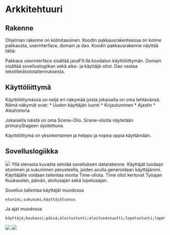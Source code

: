 # Arkkitehtuuri

## Rakenne

Ohjelman rakenne on kolmitasoinen. Koodin pakkausrakenteessa on kolme pakkausta, userinterface, domain ja dao.
Koodin pakkausrakenne näyttää tältä:

Pakkaus userinterface sisältää javaFX:llä koodatun käyttöliittymän. Domain sisältää sovelluslogiikan sekä aika- 
ja käyttäjä-oliot. Dao vastaa tekstitiedostotallennuksesta.

## Käyttöliittymä

Käyttöliittymässä on neljä eri näkymää joista jokaisella on oma tehtävänsä. Nämä näkymät ovat:
    * Uuden käyttäjän luonti
    * Kirjautuminen
    * Ajastin
    * Aikahistoria

Jokaisella näistä on oma Scene-Olio. Scene-olioita näytetään primaryStageen sijoitettuna.

Käyttöliittymä on yksinkertainen ja helppo ja nopea oppia käyttämään.

## Sovelluslogiikka 

<img src="https://raw.githubusercontent.com/sppirtti/ot2018/master/Dokumentaatio/datarakenne.png" width=$>
Yllä olevasta kuvasta selviää sovelluksen datarakenne. Käyttäjät luodaan etunimen ja sukunimen perusteella, 
joiden avulla generoidaan käyttäjänimi. Käyttäjälle voidaan tallentaa monta Time-oliota. Time oliot kertovat 
Työajan Kuukauden, päivän, aloitusajan sekä lopetusajan.

Sovellus tallentaa käyttäjät muodossa

    etunimi;sukunimi;käyttäjätunnus


Ja ajat muodossa

    käyttäjä;kuukausi;päivä;aloitustunti;aloitusminuutti;lopetustunti;lopetusminuutti

<img src="https://raw.githubusercontent.com/sppirtti/ot2018/master/Dokumentaatio/arkkitehtuuri.png" width=$>
<img src="https://raw.githubusercontent.com/sppirtti/ot2018/master/Dokumentaatio/newUser.png" width=$>
